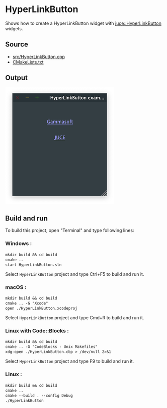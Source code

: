 # HyperLinkButton

Shows how to create a HyperLinkButton widget with [juce::HyperLinkButton](https://docs.juce.com/master/classHyperLinkButton.html) widgets.

## Source

* [src/HyperLinkButton.cpp](src/HyperLinkButton.cpp)
* [CMakeLists.txt](CMakeLists.txt)

## Output

![output](../../../docs/Pictures/HyperLinkButton.png)

## Build and run

To build this project, open "Terminal" and type following lines:

### Windows :

``` shell
mkdir build && cd build
cmake .. 
start HyperLinkButton.sln
```

Select `HyperLinkButton` project and type Ctrl+F5 to build and run it.

### macOS :

``` shell
mkdir build && cd build
cmake .. -G "Xcode"
open ./HyperLinkButton.xcodeproj
```

Select `HyperLinkButton` project and type Cmd+R to build and run it.

### Linux with Code::Blocks :

``` shell
mkdir build && cd build
cmake .. -G "CodeBlocks - Unix Makefiles"
xdg-open ./HyperLinkButton.cbp > /dev/null 2>&1
```

Select `HyperLinkButton` project and type F9 to build and run it.

### Linux :

``` shell
mkdir build && cd build
cmake .. 
cmake --build . --config Debug
./HyperLinkButton
```
